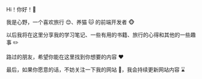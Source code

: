 Hi！你好！👏

我是心野，一个喜欢旅行 😊、养猫 🐱 的前端开发者 🐵

以后我将在这里分享我的学习笔记、一些有用的书籍、旅行的心得和其他的一些趣事 ✏️

路过的朋友，希望你能在这里找到你想要的内容 ❤️

最后，如果你愿意的话，不妨关注一下我的网站 🙏，我会持续更新网站内容 ⌛️
